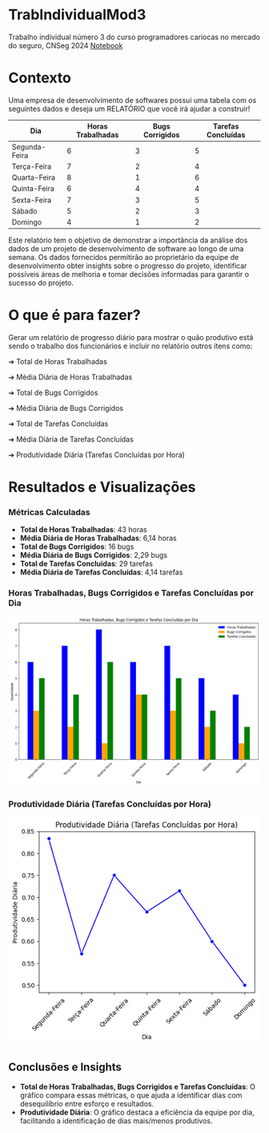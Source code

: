 # TrabIndividualMod3
Trabalho individual número 3 do curso programadores cariocas no mercado do seguro, CNSeg 2024
[Notebook](https://colab.research.google.com/drive/1bKvmnF5_3zhRbT0dZPPf5VEPhFauV3py?usp=sharing)

# Contexto
Uma empresa de desenvolvimento de softwares possui uma tabela com os seguintes dados e deseja um RELATÓRIO que você irá ajudar a construir!


| Dia           | Horas Trabalhadas | Bugs Corrigidos | Tarefas Concluídas |
|---------------|-------------------|-----------------|--------------------|
| Segunda-Feira | 6                 | 3               | 5                  |
| Terça-Feira   | 7                 | 2               | 4                  |
| Quarta-Feira  | 8                 | 1               | 6                  |
| Quinta-Feira  | 6                 | 4               | 4                  |
| Sexta-Feira   | 7                 | 3               | 5                  |
| Sábado        | 5                 | 2               | 3                  |
| Domingo       | 4                 | 1               | 2                  |


Este relatório tem o objetivo de demonstrar a importância da análise dos dados de um projeto de desenvolvimento de software ao longo de uma semana. Os dados fornecidos permitirão ao proprietário da equipe de desenvolvimento obter insights sobre o progresso do projeto, identificar possíveis áreas de melhoria e tomar decisões informadas para garantir o sucesso do projeto.

# O que é para fazer?
Gerar um relatório de progresso diário para mostrar o quão produtivo está sendo o trabalho dos funcionários e incluir no relatório outros itens como:

➔ Total de Horas Trabalhadas

➔ Média Diária de Horas Trabalhadas

➔ Total de Bugs Corrigidos

➔ Média Diária de Bugs Corrigidos

➔ Total de Tarefas Concluídas

➔ Média Diária de Tarefas Concluídas

➔ Produtividade Diária (Tarefas Concluídas por Hora)

# Resultados e Visualizações

### Métricas Calculadas

- **Total de Horas Trabalhadas**: 43 horas
- **Média Diária de Horas Trabalhadas**: 6,14 horas
- **Total de Bugs Corrigidos**: 16 bugs
- **Média Diária de Bugs Corrigidos**: 2,29 bugs
- **Total de Tarefas Concluídas**: 29 tarefas
- **Média Diária de Tarefas Concluídas**: 4,14 tarefas

### Horas Trabalhadas, Bugs Corrigidos e Tarefas Concluídas por Dia

![Horas, Bugs, Tarefas por Dia](grafico1.png)

### Produtividade Diária (Tarefas Concluídas por Hora)

![Produtividade Diária](grafico2.png)

## Conclusões e Insights

- **Total de Horas Trabalhadas, Bugs Corrigidos e Tarefas Concluídas**: O gráfico compara essas métricas, o que ajuda a identificar dias com desequilíbrio entre esforço e resultados.
- **Produtividade Diária**: O gráfico destaca a eficiência da equipe por dia, facilitando a identificação de dias mais/menos produtivos.
